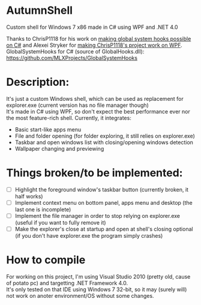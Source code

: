 # AutumnShell
Custom shell for Windows 7 x86 made in C# using WPF and .NET 4.0 

Thanks to ChrisP1118 for his work on [making global system hooks possible on C#](https://www.codeproject.com/Articles/18638/Using-Window-Messages-to-Implement-Global-System-H) and Alexei Stryker for [making ChrisP1118's project work on WPF](https://legacyofvoid.wordpress.com/2011/11/16/global-system-hooks-in-c/).  
GlobalSystemHooks for C# (source of GlobalHooks.dll): https://github.com/MLXProjects/GlobalSystemHooks
  
# Description: 
It's just a custom Windows shell, which can be used as replacement for explorer.exe (current version has no file manager though)  
It's made in C# using WPF, so don't expect the best performance ever nor the most feature-rich shell.
Currently, it integrates: 
- Basic start-like apps menu
- File and folder opening (for folder exploring, it still relies on explorer.exe) 
- Taskbar and open windows list with closing/opening windows detection
- Wallpaper changing and previewing  
  
# Things broken/to be implemented:
- [ ] Highlight the foreground window's taskbar button (currently broken, it half works) 
- [ ] Implement context menu on bottom panel, apps menu and desktop (the last one is incomplete)
- [ ] Implement the file manager in order to stop relying on explorer.exe (useful if you want to fully remove it)
- [ ] Make the explorer's close at startup and open at shell's closing optional (if you don't have explorer.exe the program simply crashes)
  
# How to compile
For working on this project, I'm using  Visual Studio 2010 (pretty old, cause of potato pc) and targetting .NET Framework 4.0.  
It's only tested on that IDE using Windows 7 32-bit, so it may (surely will) not work on anoter environment/OS without some changes.
